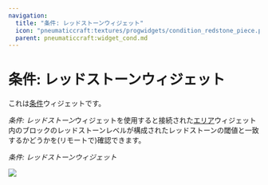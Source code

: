 ```yaml
---
navigation:
  title: "条件: レッドストーンウィジェット"
  icon: "pneumaticcraft:textures/progwidgets/condition_redstone_piece.png"
  parent: pneumaticcraft:widget_cond.md
---
```


# 条件: レッドストーンウィジェット

これは[条件](./conditions.md)ウィジェットです。

*条件: レッドストーン*ウィジェットを使用すると接続された[エリア](./area.md)ウィジェット内のブロックのレッドストーンレベルが構成されたレッドストーンの閾値と一致するかどうかを(リモートで)確認できます。

*条件: レッドストーンウィジェット*

![](condition_redstone_piece.png)

